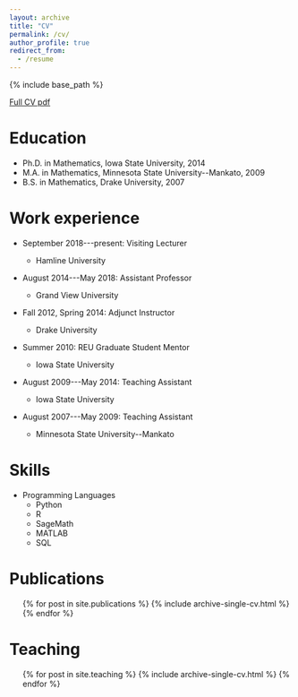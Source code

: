 ```yaml
---
layout: archive
title: "CV"
permalink: /cv/
author_profile: true
redirect_from:
  - /resume
---
```


{% include base_path %}

[Full CV pdf](https://cerickson30.github.io/files/cericksonCV.pdf)

Education
======
* Ph.D. in Mathematics, Iowa State University, 2014
* M.A. in Mathematics, Minnesota State University--Mankato, 2009
* B.S. in Mathematics, Drake University, 2007

Work experience
======
* September 2018---present: Visiting Lecturer
  * Hamline University

* August 2014---May 2018: Assistant Professor
  * Grand View University

* Fall 2012, Spring 2014: Adjunct Instructor
  * Drake University

* Summer 2010: REU Graduate Student Mentor
  * Iowa State University

* August 2009---May 2014: Teaching Assistant
  * Iowa State University
* August 2007---May 2009: Teaching Assistant
  * Minnesota State University--Mankato

  
Skills
======
* Programming Languages
  * Python
  * R
  * SageMath
  * MATLAB
  * SQL

Publications
======
  <ol>{% for post in site.publications %}
    {% include archive-single-cv.html %}
  {% endfor %}</ol>

Teaching
======
  <ul>{% for post in site.teaching %}
    {% include archive-single-cv.html %}
  {% endfor %}</ul>
